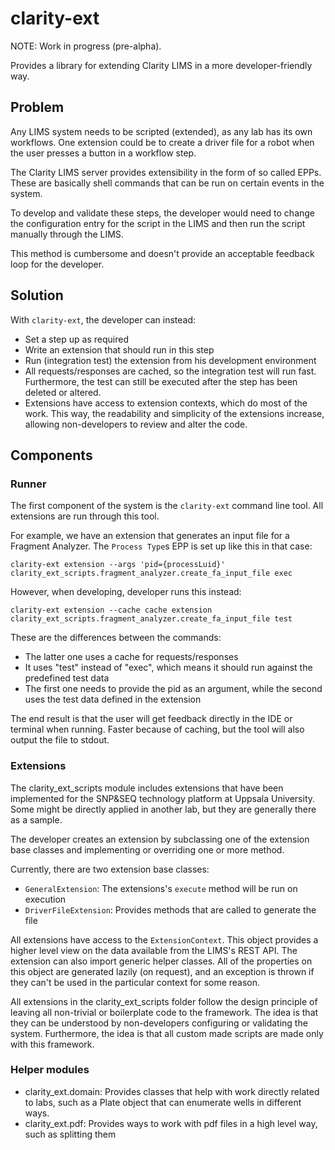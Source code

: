 # clarity-ext
NOTE: Work in progress (pre-alpha).

Provides a library for extending Clarity LIMS in a more developer-friendly way.

## Problem 
Any LIMS system needs to be scripted (extended), as any lab has its own workflows. One extension could
be to create a driver file for a robot when the user presses a button in a workflow step.

The Clarity LIMS server provides extensibility in the form of so called EPPs. These are basically
shell commands that can be run on certain events in the system.

To develop and validate these steps, the developer would need to change the configuration entry for the
script in the LIMS and then run the script manually through the LIMS.

This method is cumbersome and doesn't provide an acceptable feedback loop for the developer.

## Solution
With `clarity-ext`, the developer can instead:
  * Set a step up as required
  * Write an extension that should run in this step
  * Run (integration test) the extension from his development environment
  * All requests/responses are cached, so the integration test will run fast. Furthermore, the test
    can still be executed after the step has been deleted or altered. 
  * Extensions have access to extension contexts, which do most of the work. This way, the readability 
    and simplicity of the extensions increase, allowing non-developers to review and alter the code.

## Components
### Runner
The first component of the system is the `clarity-ext` command line tool. All extensions are run through this tool.

For example, we have an extension that generates an input file for a Fragment Analyzer.
The `Process Type`s  EPP is set up like this in that case:
```
clarity-ext extension --args 'pid={processLuid}' clarity_ext_scripts.fragment_analyzer.create_fa_input_file exec
```

However, when developing, developer runs this instead:
```
clarity-ext extension --cache cache extension clarity_ext_scripts.fragment_analyzer.create_fa_input_file test
```

These are the differences between the commands:
  * The latter one uses a cache for requests/responses
  * It uses "test" instead of "exec", which means it should run against the predefined test data
  * The first one needs to provide the pid as an argument, while the second uses the test data defined in the extension

The end result is that the user will get feedback directly in the IDE or terminal when running. Faster because of
caching, but the tool will also output the file to stdout.

### Extensions
The clarity_ext_scripts module includes extensions that have been implemented for the SNP&SEQ technology platform at
Uppsala University. Some might be directly applied in another lab, but they are generally there as a sample.

The developer creates an extension by subclassing one of the extension base classes and implementing or overriding
one or more method.

Currently, there are two extension base classes:
  * `GeneralExtension`: The extensions's `execute` method will be run on execution
  * `DriverFileExtension`: Provides methods that are called to generate the file
  
All extensions have access to the `ExtensionContext`. This object provides a higher level view on the data available
from the LIMS's REST API. The extension can also import generic helper classes. All of the properties on this
object are generated lazily (on request), and an exception is thrown if they can't be used in the particular context
for some reason.

All extensions in the clarity_ext_scripts folder follow the design principle of leaving all non-trivial or boilerplate
code to the framework. The idea is that they can be understood by non-developers configuring or validating the system.
Furthermore, the idea is that all custom made scripts are made only with this framework.

### Helper modules
* clarity_ext.domain: Provides classes that help with work directly related to labs, such as a Plate object that
  can enumerate wells in different ways.
* clarity_ext.pdf: Provides ways to work with pdf files in a high level way, such as splitting them

